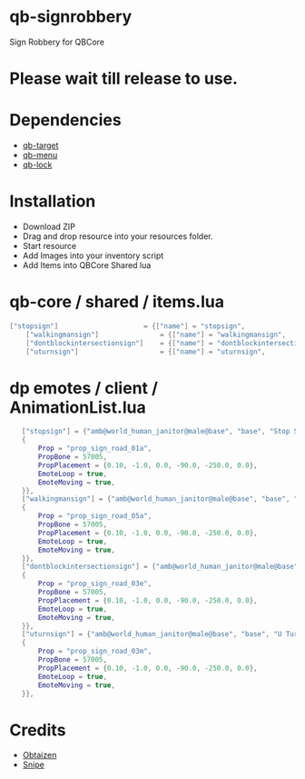 
# qb-signrobbery
Sign Robbery for QBCore

# Please wait till release to use. 


# Dependencies 

- [qb-target](https://github.com/BerkieBb/qb-target)
- [qb-menu](https://github.com/qbcore-framework/qb-menu)
- [qb-lock](https://github.com/Tex27/qb-lock)


# Installation
* Download ZIP
* Drag and drop resource into your resources folder.
* Start resource
* Add Images into your inventory script
* Add Items into QBCore Shared lua

# qb-core / shared / items.lua
```lua
["stopsign"] 				     = {["name"] = "stopsign", 				        ["label"] = "Stop Sign", 			        ["weight"] = 1, 		["type"] = "item", 		["image"] = "stopsign.png", 		        	["unique"] = false, 	["useable"] = true, 	["shouldClose"] = true,   ["combinable"] = nil,   ["description"] = "Stop Sign"},
	["walkingmansign"] 				 = {["name"] = "walkingmansign", 				["label"] = "Pedestrian Sign", 			    ["weight"] = 1, 		["type"] = "item", 		["image"] = "walkingmansign.png", 		        ["unique"] = false, 	["useable"] = true, 	["shouldClose"] = true,   ["combinable"] = nil,   ["description"] = "Pedestrian Sign"},
	["dontblockintersectionsign"] 	 = {["name"] = "dontblockintersectionsign", 	["label"] = "Intersection Sign", 			["weight"] = 1, 		["type"] = "item", 		["image"] = "dontblockintersectionsign.png", 	["unique"] = false, 	["useable"] = true, 	["shouldClose"] = true,   ["combinable"] = nil,   ["description"] = "Interdect Sign"},
	["uturnsign"] 				     = {["name"] = "uturnsign", 				    ["label"] = "U Turn Sign", 			        ["weight"] = 1, 		["type"] = "item", 		["image"] = "uturnsign.png", 		        	["unique"] = false, 	["useable"] = true, 	["shouldClose"] = true,   ["combinable"] = nil,   ["description"] = "U Turn Sign"},
```

# dp emotes / client / AnimationList.lua
```lua
   ["stopsign"] = {"amb@world_human_janitor@male@base", "base", "Stop Sign", AnimationOptions =
   {
       Prop = "prop_sign_road_01a",
       PropBone = 57005,
       PropPlacement = {0.10, -1.0, 0.0, -90.0, -250.0, 0.0},
       EmoteLoop = true,
       EmoteMoving = true,
   }},
   ["walkingmansign"] = {"amb@world_human_janitor@male@base", "base", "Walking Man Sign", AnimationOptions =
   {
       Prop = "prop_sign_road_05a",
       PropBone = 57005,
       PropPlacement = {0.10, -1.0, 0.0, -90.0, -250.0, 0.0},
       EmoteLoop = true,
       EmoteMoving = true,
   }},
   ["dontblockintersectionsign"] = {"amb@world_human_janitor@male@base", "base", "Intersection Sign", AnimationOptions =
   {
       Prop = "prop_sign_road_03e",
       PropBone = 57005,
       PropPlacement = {0.10, -1.0, 0.0, -90.0, -250.0, 0.0},
       EmoteLoop = true,
       EmoteMoving = true,
   }},
   ["uturnsign"] = {"amb@world_human_janitor@male@base", "base", "U Turn Sign", AnimationOptions =
   {
       Prop = "prop_sign_road_03m",
       PropBone = 57005,
       PropPlacement = {0.10, -1.0, 0.0, -90.0, -250.0, 0.0},
       EmoteLoop = true,
       EmoteMoving = true,
   }},
```
# Credits
* [Obtaizen](https://github.com/Obtaizen)
* [Snipe](https://github.com/pushkart2)

